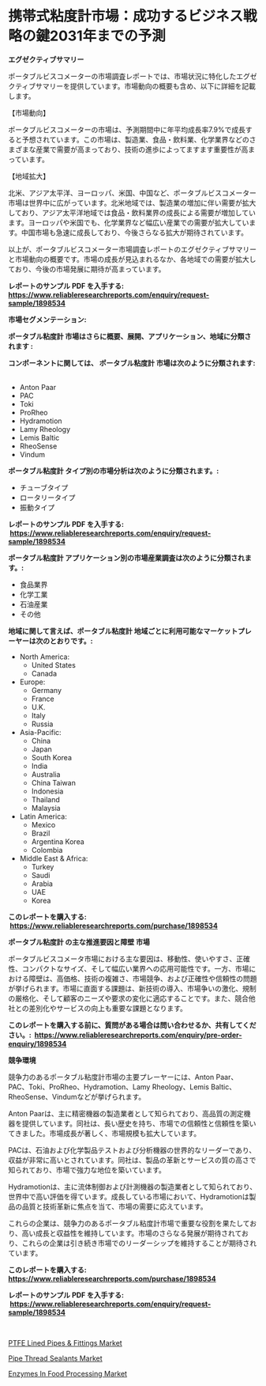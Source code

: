 <p><h1>携帯式粘度計市場：成功するビジネス戦略の鍵2031年までの予測</h1></p><p><strong>エグゼクティブサマリー</strong></p>
<p><p>ポータブルビスコメーターの市場調査レポートでは、市場状況に特化したエグゼクティブサマリーを提供しています。市場動向の概要も含め、以下に詳細を記載します。</p><p>【市場動向】</p><p>ポータブルビスコメーターの市場は、予測期間中に年平均成長率7.9%で成長すると予想されています。この市場は、製造業、食品・飲料業、化学業界などのさまざまな産業で需要が高まっており、技術の進歩によってますます重要性が高まっています。</p><p>【地域拡大】</p><p>北米、アジア太平洋、ヨーロッパ、米国、中国など、ポータブルビスコメーター市場は世界中に広がっています。北米地域では、製造業の増加に伴い需要が拡大しており、アジア太平洋地域では食品・飲料業界の成長による需要が増加しています。ヨーロッパや米国でも、化学業界など幅広い産業での需要が拡大しています。中国市場も急速に成長しており、今後さらなる拡大が期待されています。</p><p>以上が、ポータブルビスコメーター市場調査レポートのエグゼクティブサマリーと市場動向の概要です。市場の成長が見込まれるなか、各地域での需要が拡大しており、今後の市場発展に期待が高まっています。</p></p>
<p><strong>レポートのサンプル PDF を入手する: <a href="https://www.reliableresearchreports.com/enquiry/request-sample/1898534">https://www.reliableresearchreports.com/enquiry/request-sample/1898534</a></strong></p>
<p><strong>市場セグメンテーション:</strong></p>
<p><strong> ポータブル粘度計 市場はさらに概要、展開、アプリケーション、地域に分類されます :</strong></p>
<p><strong>コンポーネントに関しては、 ポータブル粘度計 市場は次のように分類されます: &nbsp;</strong></p>
<p><ul><li>Anton Paar</li><li>PAC</li><li>Toki</li><li>ProRheo</li><li>Hydramotion</li><li>Lamy Rheology</li><li>Lemis Baltic</li><li>RheoSense</li><li>Vindum</li></ul></p>
<p><strong> ポータブル粘度計 タイプ別の市場分析は次のように分類されます。:</strong></p>
<p><ul><li>チューブタイプ</li><li>ロータリータイプ</li><li>振動タイプ</li></ul></p>
<p><strong>レポートのサンプル PDF を入手する: &nbsp;<a href="https://www.reliableresearchreports.com/enquiry/request-sample/1898534">https://www.reliableresearchreports.com/enquiry/request-sample/1898534</a></strong></p>
<p><strong> ポータブル粘度計 アプリケーション別の市場産業調査は次のように分類されます。:</strong></p>
<p><ul><li>食品業界</li><li>化学工業</li><li>石油産業</li><li>その他</li></ul></p>
<p><strong>地域に関して言えば、ポータブル粘度計 地域ごとに利用可能なマーケットプレーヤーは次のとおりです。:</strong></p>
<p><ul>
    <li>
        North America:
        <ul>
            <li>United States</li>
            <li>Canada</li>
        </ul>
    </li>
    <li>
        Europe:
        <ul>
            <li>Germany</li>
            <li>France</li>
            <li>U.K.</li>
            <li>Italy</li>
            <li>Russia</li>
        </ul>
    </li>
    <li>
        Asia-Pacific:
        <ul>
            <li>China</li>
            <li>Japan</li>
            <li>South Korea</li>
            <li>India</li>
            <li>Australia</li>
            <li>China Taiwan</li>
            <li>Indonesia</li>
            <li>Thailand</li>
            <li>Malaysia</li>
        </ul>
    </li>
    <li>
        Latin America:
        <ul>
            <li>Mexico</li>
            <li>Brazil</li>
            <li>Argentina Korea</li>
            <li>Colombia</li>
        </ul>
    </li>
    <li>
        Middle East & Africa:
        <ul>
            <li>Turkey</li>
            <li>Saudi</li>
            <li>Arabia</li>
            <li>UAE</li>
            <li>Korea</li>
        </ul>
    </li>
    </ul></p>
<p><strong>このレポートを購入する: &nbsp;<a href="https://www.reliableresearchreports.com/purchase/1898534">https://www.reliableresearchreports.com/purchase/1898534</a></strong></p>
<p><strong>ポータブル粘度計 の主な推進要因と障壁 市場</strong></p>
<p><p>ポータブルビスコメータ市場における主な要因は、移動性、使いやすさ、正確性、コンパクトなサイズ、そして幅広い業界への応用可能性です。一方、市場における障壁は、高価格、技術の複雑さ、市場競争、および正確性や信頼性の問題が挙げられます。市場に直面する課題は、新技術の導入、市場争いの激化、規制の厳格化、そして顧客のニーズや要求の変化に適応することです。また、競合他社との差別化やサービスの向上も重要な課題となります。</p></p>
<p><strong>このレポートを購入する前に、質問がある場合は問い合わせるか、共有してください。:&nbsp; <a href="https://www.reliableresearchreports.com/enquiry/pre-order-enquiry/1898534">https://www.reliableresearchreports.com/enquiry/pre-order-enquiry/1898534</a></strong></p>
<p><strong>競争環境</strong></p>
<p><p>競争力のあるポータブル粘度計市場の主要プレーヤーには、Anton Paar、PAC、Toki、ProRheo、Hydramotion、Lamy Rheology、Lemis Baltic、RheoSense、Vindumなどが挙げられます。</p><p>Anton Paarは、主に精密機器の製造業者として知られており、高品質の測定機器を提供しています。同社は、長い歴史を持ち、市場での信頼性と信頼性を築いてきました。市場成長が著しく、市場規模も拡大しています。</p><p>PACは、石油および化学製品テストおよび分析機器の世界的なリーダーであり、収益が非常に高いとされています。同社は、製品の革新とサービスの質の高さで知られており、市場で強力な地位を築いています。</p><p>Hydramotionは、主に流体制御および計測機器の製造業者として知られており、世界中で高い評価を得ています。成長している市場において、Hydramotionは製品の品質と技術革新に焦点を当て、市場の需要に応えています。</p><p>これらの企業は、競争力のあるポータブル粘度計市場で重要な役割を果たしており、高い成長と収益性を維持しています。市場のさらなる発展が期待されており、これらの企業は引き続き市場でのリーダーシップを維持することが期待されています。</p></p>
<p><strong>このレポートを購入する: &nbsp; <a href="https://www.reliableresearchreports.com/purchase/1898534">https://www.reliableresearchreports.com/purchase/1898534</a></strong></p>
<p><strong>レポートのサンプル PDF を入手する: &nbsp;<a href="https://www.reliableresearchreports.com/enquiry/request-sample/1898534">https://www.reliableresearchreports.com/enquiry/request-sample/1898534</a></strong><strong></strong></p>
<p>&nbsp;</p>
<p><p><a href="https://github.com/wusalecollins540tpqoz/Market-Research-Report-List-1/blob/main/ptfe-lined-pipes-fittings-market.md">PTFE Lined Pipes & Fittings Market</a></p><p><a href="https://github.com/kathiaseamanalvaradovlprc2h/Market-Research-Report-List-1/blob/main/pipe-thread-sealants-market.md">Pipe Thread Sealants Market</a></p><p><a href="https://github.com/pjcfca/Market-Research-Report-List-1/blob/main/enzymes-in-food-processing-market.md">Enzymes In Food Processing Market</a></p></p>